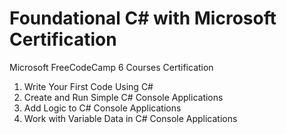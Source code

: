 # Foundational C# with Microsoft Certification
Microsoft FreeCodeCamp 6 Courses Certification
1. Write Your First Code Using C#
2. Create and Run Simple C# Console Applications
3. Add Logic to C# Console Applications
4. Work with Variable Data in C# Console Applications
